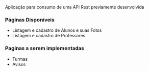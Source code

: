Aplicação para consumo de uma API Rest previamente desenvolvida
### Páginas Disponíveis 
- Listagem e cadastro de Alunos e suas Fotos 
- Listagem e cadastro de Professores

### Paginas a serem implementadas

* Turmas
* Avisos
